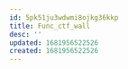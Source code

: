 ```yaml
---
id: 5pk51ju3wdwmi8ojkg36kkp
title: Func_ctf_wall
desc: ''
updated: 1681956522526
created: 1681956522526
---
```

